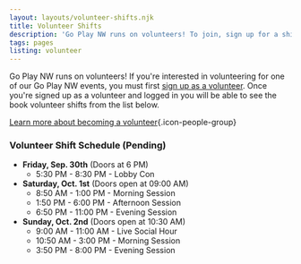 ```yaml
---
layout: layouts/volunteer-shifts.njk
title: Volunteer Shifts
description: 'Go Play NW runs on volunteers! To join, sign up for a shift!'
tags: pages
listing: volunteer
---
```

Go Play NW runs on volunteers! If you're interested in volunteering for one of our Go Play NW events, you must first [sign up as a volunteer](/volunteer/#signup). Once you're signed up as a volunteer and logged in you will be able to see the book volunteer shifts from the list below.

[Learn more about becoming a volunteer](/volunteer){.icon-people-group}

### Volunteer Shift Schedule (Pending)
 * **Friday, Sep. 30th** (Doors at 6 PM)
   * 5:30 PM - 8:30 PM - Lobby Con
 * **Saturday, Oct. 1st** (Doors open at 09:00 AM)
   * 8:50 AM - 1:00 PM - Morning Session
   * 1:50 PM - 6:00 PM - Afternoon Session
   * 6:50 PM - 11:00 PM - Evening Session
 * **Sunday, Oct. 2nd** (Doors open at 10:30 AM)
   * 9:00 AM - 11:00 AM - Live Social Hour 
   * 10:50 AM - 3:00 PM - Morning Session
   * 3:50 PM - 8:00 PM - Evening Session